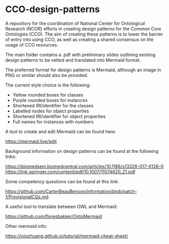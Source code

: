 # CCO-design-patterns

A repository for the coordination of National Center for Ontological Research (NCOR) efforts in creating design patterns for the Common Core Ontologies (CCO). 
The aim of creating these patterns is to lower the barrier of entry into using CCO, as well as creating a shared consensus on the usage of CCO resources.

The main folder contains a .pdf with preliminary slides outlining existing design patterns to be vetted and translated into Mermaid format. 

The preferred format for design patterns is Mermaid, although an image in PNG or similar should also be provided.

The current style choice is the following:

- Yellow rounded boxes for classes
- Purple rounded boxes for instances
- Shortened IRI/identifier for the classes
- Labelled nodes for object properties
- Shortened IRI/identifier for object properties
- Full names for instances with numbers

A tool to create and edit Mermaid can be found here:

https://mermaid.live/edit

Background information on design patterns can be found at the following links: 

https://jbiomedsem.biomedcentral.com/articles/10.1186/s13326-017-0126-0
https://link.springer.com/content/pdf/10.1007/11574620_21.pdf

Some competency questions can be found at this link:

https://github.com/CarterBeauBenson/information/blob/patch-1/ProvisionalCQs.md

A useful tool to translate between OWL and Mermaid:

https://github.com/floresbakker/OntoMermaid

Other mermaid info:

https://jojozhuang.github.io/tutorial/mermaid-cheat-sheet/
